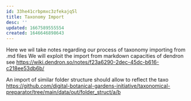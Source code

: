 ```yaml
---
id: 33he41crbpmxc3zfekajq5l
title: Taxonomy Import
desc: ''
updated: 1667589555554
created: 1646646898643
---
```


Here we wil take notes regarding our process of taxonomy importing from .md files
We will exploit the import from markdown capacities of dendron see https://wiki.dendron.so/notes/f23a6290-2dec-45dc-b616-c218ee53db6b/

An import of similar folder structure should allow to reflect the taxo https://github.com/digital-botanical-gardens-initiative/taxonomical-preparator/tree/main/data/out/folder_struct/a/b